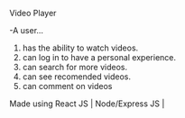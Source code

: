 Video Player

-A user...
1. has the ability to watch videos.
2. can log in to have a personal experience.
3. can search for more videos.
4. can see recomended videos.
5. can comment on videos

Made using React JS | Node/Express JS | 
